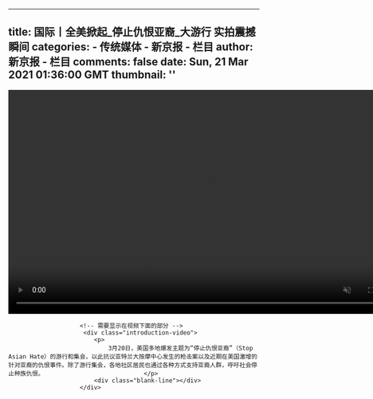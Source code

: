 
---
title: 国际丨全美掀起_停止仇恨亚裔_大游行 实拍震撼瞬间
categories: 
    - 传统媒体
    - 新京报 - 栏目
author: 新京报 - 栏目
comments: false
date: Sun, 21 Mar 2021 01:36:00 GMT
thumbnail: ''
---

<div>   
<video autoplay="autoplay" muted id="my-video" class="video-js vjs-big-play-centered" controls preload="auto" width="800" height="450" data-setup="&#123;"techOrder": ["flash", "html5"]&#125;">
                                <source src="//media.bjnews.com.cn/video/out/2021/03/21/5037635898393569718.m3u8" type="application/x-mpegURL">
                        </video>
                                                                                                 
                        
                        <!-- 需要显示在视频下面的部分 -->
                         <div class="introduction-video">
                            <p>
                                3月20日，美国多地爆发主题为“停止仇恨亚裔”（Stop Asian Hate）的游行和集会，以此抗议亚特兰大按摩中心发生的枪击案以及近期在美国激增的针对亚裔的仇恨事件。除了游行集会，各地社区居民也通过各种方式支持亚裔人群，呼吁社会停止种族仇恨。                            </p>
                            <div class="blank-line"></div>
                        </div> 
                      
</div>
            